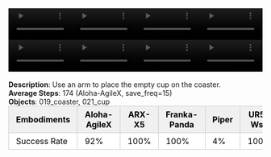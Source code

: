 <!DOCTYPE html>
<html lang="en">
<body>
    <div style="display: flex;">
        <video src="./task_video_clean/place_empty_cup/aloha-agilex_head.mp4" controls loop muted autoplay style="width: 25%;"></video>
        <video src="./task_video_clean/place_empty_cup/franka-panda_head.mp4" controls loop muted autoplay style="width: 25%;"></video>
        <video src="./task_video_clean/place_empty_cup/ARX-X5_head.mp4" controls loop muted autoplay style="width: 25%;"></video>
        <video src="./task_video_clean/place_empty_cup/ur5-wsg_head.mp4" controls loop muted autoplay style="width: 25%;"></video>
    </div>
    <div style="display: flex;">
        <video src="./task_video_clean/place_empty_cup/aloha-agilex_world.mp4" controls loop muted autoplay style="width: 25%;"></video>
        <video src="./task_video_clean/place_empty_cup/franka-panda_world.mp4" controls loop muted autoplay style="width: 25%;"></video>
        <video src="./task_video_clean/place_empty_cup/ARX-X5_world.mp4" controls loop muted autoplay style="width: 25%;"></video>
        <video src="./task_video_clean/place_empty_cup/ur5-wsg_world.mp4" controls loop muted autoplay style="width: 25%;"></video>
    </div>
    <br><b>Description</b>: Use an arm to place the empty cup on the coaster.<br>
    <b>Average Steps</b>: 174 (Aloha-AgileX, save_freq=15)<br>
    <b>Objects</b>: 019_coaster, 021_cup<br>
    <table style="margin:0 auto;border-collapse:collapse;width:auto;min-width:180px;background-color:white;">
        <thead>
            <tr style="background:#f0f0f0;">
                <th style="border:1px solid #ccc;padding:6px 14px;color:black;">Embodiments</th>
                <th style="border:1px solid #ccc;padding:6px 14px;color:black;">Aloha-AgileX</th>
                <th style="border:1px solid #ccc;padding:6px 14px;color:black;">ARX-X5</th>
                <th style="border:1px solid #ccc;padding:6px 14px;color:black;">Franka-Panda</th>
                <th style="border:1px solid #ccc;padding:6px 14px;color:black;">Piper</th>
                <th style="border:1px solid #ccc;padding:6px 14px;color:black;">UR5-Wsg</th>
            </tr>
        </thead>
        <tbody>
            <tr style="background:white;">
                <td style="border:1px solid #ccc;padding:6px 14px;color:black;">Success Rate</td>
                <td style="border:1px solid #ccc;padding:6px 14px;color:black;">92%</td>
                <td style="border:1px solid #ccc;padding:6px 14px;color:black;">100%</td>
                <td style="border:1px solid #ccc;padding:6px 14px;color:black;">100%</td>
                <td style="border:1px solid #ccc;padding:6px 14px;color:black;">4%</td>
                <td style="border:1px solid #ccc;padding:6px 14px;color:black;">100%</td>
            </tr>
        </tbody>
    </table>
</body>
</html>

